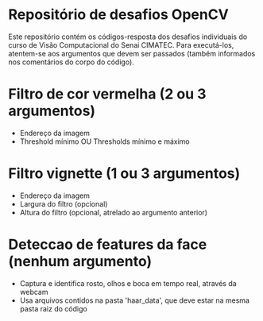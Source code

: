 # Repositório de desafios OpenCV
Este repositório contém os códigos-resposta dos desafios individuais do curso de Visão Computacional do Senai CIMATEC. Para executá-los,
atentem-se aos argumentos que devem ser passados (também informados nos comentários do corpo do código).

# Filtro de cor vermelha (2 ou 3 argumentos)

- Endereço da imagem
- Threshold mínimo OU Thresholds mínimo e máximo

# Filtro vignette (1 ou 3 argumentos)

- Endereço da imagem
- Largura do filtro (opcional)
- Altura do filtro (opcional, atrelado ao argumento anterior)

# Deteccao de features da face (nenhum argumento)

- Captura e identifica rosto, olhos e boca em tempo real, através da webcam
- Usa arquivos contidos na pasta 'haar_data', que deve estar na mesma pasta raiz do código

